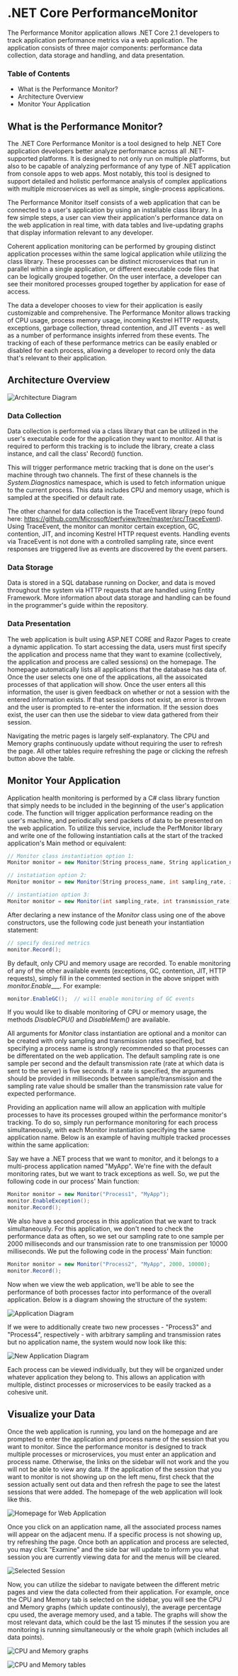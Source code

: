 # .NET Core PerformanceMonitor
The Performance Monitor application allows .NET Core 2.1 developers to track application performance metrics via a web application. The application consists of three major components: performance data collection, data storage and handling, and data presentation. 

### Table of Contents
* What is the Performance Monitor?
* Architecture Overview
* Monitor Your Application



## What is the Performance Monitor?
The .NET Core Performance Monitor is a tool designed to help .NET Core application developers better analyze performance across all .NET-supported platforms. It is designed to not only run on multiple platforms, but also to be capable of analyzing performance of any type of .NET application from console apps to web apps. Most notably, this tool is designed to support detailed and holistic performance analysis of complex applications with multiple microservices as well as simple, single-process applications.

The Performance Monitor itself consists of a web application that can be connected to a user's application by using an installable class library. In a few simple steps, a user can view their application's performance data on the web application in real time, with data tables and live-updating graphs that display information relevant to any developer.

Coherent application monitoring can be performed by grouping distinct application processes within the same logical application while utilizing the class library. These processes can be distinct microservices that run in parallel within a single application, or different executable code files that can be logically grouped together. On the user interface, a developer can see their monitored processes grouped together by application for ease of access.

The data a developer chooses to view for their application is easily customizable and comprehensive. The Performance Monitor allows tracking of CPU usage, process memory usage, incoming Kestrel HTTP requests, exceptions, garbage collection, thread contention, and JIT events - as well as a number of performance insights inferred from these events. The tracking of each of these performance metrics can be easily enabled or disabled for each process, allowing a developer to record only the data that's relevant to their application.



## Architecture Overview

![Architecture Diagram](docs/Photos/Architecture.PNG)

### Data Collection
Data collection is performed via a class library that can be utilized in the user's executable code for the application they want to monitor. All that is required to perform this tracking is to include the library, create a class instance, and call the class' Record() function.

This will trigger performance metric tracking that is done on the user's machine through two channels. The first of these channels is the _System.Diagnostics_ namespace, which is used to fetch information unique to the current process. This data includes CPU and memory usage, which is sampled at the specified or default rate.

The other channel for data collection is the TraceEvent library (repo found here: https://github.com/Microsoft/perfview/tree/master/src/TraceEvent). Using TraceEvent, the monitor can monitor certain exception, GC, contention, JIT, and incoming Kestrel HTTP request events. Handling events via TraceEvent is not done with a controlled sampling rate, since event responses are triggered live as events are discovered by the event parsers.

### Data Storage
Data is stored in a SQL database running on Docker, and data is moved throughout the system via HTTP requests that are handled using Entity Framework. More information about data storage and handling can be found in the programmer's guide within the repository.

### Data Presentation
The web application is built using ASP.NET CORE and Razor Pages to create a dynamic application. To start accessing the data, users must first specify the application and process name that they want to examine (collectively, the application and process are called sessions) on the homepage. The homepage automatically lists all applications that the database has data of. Once the user selects one one of the applications, all the assoicated processes of that application will show. Once the user enters all this information, the user is given feedback on whether or not a session with the entered information exists. If that session does not exist, an error is thrown and the user is prompted to re-enter the information. If the session does exist, the user can then use the sidebar to view data gathered from their session.

Navigating the metric pages is largely self-explanatory. The CPU and Memory graphs continuously update without requiring the user to refresh the page. All other tables require refreshing the page or clicking the refresh button above the table.

## Monitor Your Application
Application health monitoring is performed by a C# class library function that simply needs to be included in the beginning of the user's application code. The function will trigger application performance reading on the user's machine, and periodically send packets of data to be presented on the web application. To utilize this service, include the PerfMonitor library and write one of the following instantiation calls at the start of the tracked application's Main method or equivalent:

```cs
// Monitor class instantiation option 1:
Monitor monitor = new Monitor(String process_name, String application_name, int sampling_rate, int transmission_rate);

// instatiation option 2:
Monitor monitor = new Monitor(String process_name, int sampling_rate, int transmission_rate);

// instantiation option 3:
Monitor monitor = new Monitor(int sampling_rate, int transmission_rate);
```

After declaring a new instance of the _Monitor_ class using one of the above constructors, use the following code just beneath your instantiation statement:

```cs
// specify desired metrics
monitor.Record();
```

By default, only CPU and memory usage are recorded. To enable monitoring of any of the other available events (exceptions, GC, contention, JIT, HTTP requests), simply fill in the commented section in the above snippet with _monitor.Enable____. For example:

```cs
monitor.EnableGC();  // will enable monitoring of GC events
```

If you would like to disable monitoring of CPU or memory usage, the methods _DisableCPU()_ and _DisableMem()_ are available.

All arguments for _Monitor_ class instantiation are optional and a monitor can be created with only sampling and transmission rates specified, but specifying a process name is strongly recommended so that processes can be differentated on the web application. The default sampling rate is one sample per second and the default transmission rate (rate at which data is sent to the server) is five seconds. If a rate is specified, the arguments should be provided in milliseconds between sample/transmission and the sampling rate value should be smaller than the transmission rate value for expected performance.

Providing an application name will allow an application with multiple processes to have its processes grouped within the performance monitor's tracking. To do so, simply run performance monitoring for each process simultaneously, with each Monitor instantiation specifying the same application name. Below is an example of having multiple tracked processes within the same application:

Say we have a .NET process that we want to monitor, and it belongs to a multi-process application named "MyApp". We're fine with the default monitoring rates, but we want to track exceptions as well. So, we put the following code in our process' Main function:

```cs
Monitor monitor = new Monitor("Process1", "MyApp");
monitor.EnableException();
monitor.Record();
```

We also have a second process in this application that we want to track simultaneously. For this application, we don't need to check the performance data as often, so we set our sampling rate to one sample per 2000 milliseconds and our transmission rate to one transmission per 10000 milliseconds. We put the following code in the process' Main function:

```cs
Monitor monitor = new Monitor("Process2", "MyApp", 2000, 10000);
monitor.Record();
```

Now when we view the web application, we'll be able to see the performance of both processes factor into performance of the overall application. Below is a diagram showing the structure of the system:

![Application Diagram](docs/Photos/Application.png)

If we were to additionally create two new processes - "Process3" and "Process4", respectively - with arbitrary sampling and transmission rates but no application name, the system would now look like this:

![New Application Diagram](docs/Photos/Applications.png)

Each process can be viewed individually, but they will be organized under whatever application they belong to. This allows an application with multiple, distinct processes or microservices to be easily tracked as a cohesive unit.

## Visualize your Data

Once the web application is running, you land on the homepage and are prompted to enter the application and process name of the session that you want to monitor. Since the performance monitor is designed to track multiple processes or microservices, you must enter an application and process name. Otherwise, the links on the sidebar will not work and the you will not be able to view any data. If the application of the session that you want to monitor is not showing up on the left menu, first check that the session actually sent out data and then refresh the page to see the latest sessions that were added. The homepage of the web application will look like this.

![Homepage for Web Application](docs/Photos/landingHomepage.PNG)

Once you click on an application name, all the associated process names will appear on the adjacent menu. If a specific process is not showing up, try refreshing the page. Once both an application and process are selected, you may click "Examine" and the side bar will update to inform you what session you are currently viewing data for and the menus will be cleared.

![Selected Session](docs/Photos/updatingSideBartoSession.PNG)

Now, you can utilize the sidebar to navigate between the different metric pages and view the data collected from their application. For example, once the CPU and Memory tab is selected on the sidebar, you will see the CPU and Memory graphs (which update continously), the average percentage cpu used, the average memory used, and a table. The graphs will show the most relevant data, which could be the last 15 minutes if the session you are monitoring is running simultaneously or the whole graph (which includes all data points). 

![CPU and Memory graphs](docs/Photos/cpuMemGraphs.PNG)

![CPU and Memory tables](docs/Photos/tables.PNG)
